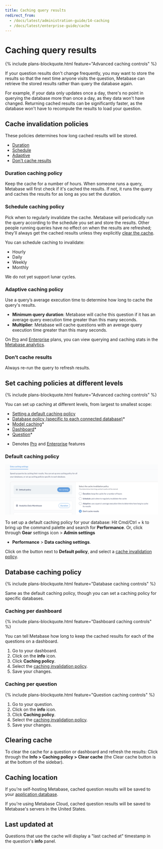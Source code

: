 ```yaml
---
title: Caching query results
redirect_from:
  - /docs/latest/administration-guide/14-caching
  - /docs/latest/enterprise-guide/cache
---
```


# Caching query results

{% include plans-blockquote.html feature="Advanced caching controls" %}

If your question results don't change frequently, you may want to store the results so that the next time anyone visits the question, Metabase can retrieve the stored results rather than query the database again.

For example, if your data only updates once a day, there's no point in querying the database more than once a day, as they data won't have changed. Returning cached results can be significantly faster, as the database won't have to recompute the results to load your question.

## Cache invalidation policies

These policies determines how long cached results will be stored.

- [Duration](#duration-caching-policy)
- [Schedule](#schedule-caching-policy)
- [Adaptive](#adaptive-caching-policy)
- [Don't cache results](#dont-cache-results)

### Duration caching policy

Keep the cache for a number of hours. When someone runs a query, Metabase will first check if it's cached the results. If not, it runs the query and caches the results for as long as you set the duration.

### Schedule caching policy

Pick when to regularly invalidate the cache. Metabase will periodically run the query according to the schedule you set and store the results. Other people running queries have no effect on when the results are refreshed; they'll always get the cached results unless they explicitly [clear the cache](#clear-cache).

You can schedule caching to invalidate:

- Hourly
- Daily
- Weekly
- Monthly

We do not yet support lunar cycles.

### Adaptive caching policy

Use a query’s average execution time to determine how long to cache the query's results.

- **Minimum query duration**: Metabase will cache this question if it has an average query execution time greater than this many seconds.
- **Multiplier**: Metabase will cache questions with an average query execution time greater than this many seconds.

On [Pro](https://www.metabase.com/product/pro) and [Enterprise](https://www.metabase.com/product/enterprise) plans, you can view querying and caching stats in the [Metabase analytics](../usage-and-performance-tools/usage-analytics.md).

### Don’t cache results

Always re-run the query to refresh results.

## Set caching policies at different levels

{% include plans-blockquote.html feature="Advanced caching controls" %}

You can set up caching at different levels, from largest to smallest scope:

- [Setting a default caching policy](#setting-a-default-caching-policy)
- [Database policy (specific to each connected database)](#database-caching-policy)*
- [Model caching](../data-modeling/models.md#model-caching)*
- [Dashboard](#Dashboard-caching)*
- [Question](#question-caching)*

* Denotes [Pro](https://www.metabase.com/product/pro) and [Enterprise](https://www.metabase.com/product/enterprise) features

### Default caching policy

![Data caching settings in the Admin settings under the Performance tab](./images/data-caching-settings.png)

To set up a default caching policy for your database: Hit Cmd/Ctrl + k to bring up the command palette and search for **Performance**. Or, click through **Gear** settings icon > **Admin settings**
- **Performance** > **Data caching settings**.

Click on the button next to **Default policy**, and select a [cache invalidation policy](#cache-invalidation-policies).

## Database caching policy

{% include plans-blockquote.html feature="Database caching controls" %}

Same as the default caching policy, though you can set a caching policy for specific databases.

### Caching per dashboard

{% include plans-blockquote.html feature="Dashboard caching controls" %}

You can tell Metabase how long to keep the cached results for each of the questions on a dashboard.

1. Go to your dashboard.
2. Click on the **info** icon.
3. Click **Caching policy**.
4. Select the [caching invalidation policy](#cache-invalidation-policies).
5. Save your changes.

### Caching per question

{% include plans-blockquote.html feature="Question caching controls" %}

1. Go to your question.
2. Click on the **info** icon.
3. Click **Caching policy**.
4. Select the [caching invalidation policy](#cache-invalidation-policies).
5. Save your changes.

## Clearing cache

To clear the cache for a question or dashboard and refresh the results: Click through the **Info > Caching policy > Clear cache** (the Clear cache button is at the bottom of the sidebar).

## Caching location

If you're self-hosting Metabase, cached question results will be saved to your [application database](../installation-and-operation/configuring-application-database.md).

If you're using Metabase Cloud, cached question results will be saved to Metabase's servers in the United States.

## Last updated at

Questions that use the cache will display a "last cached at" timestamp in the question's **info** panel.
